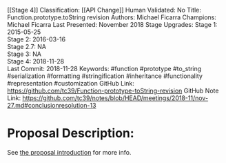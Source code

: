 [[Stage 4]]
Classification: [[API Change]]
Human Validated: No
Title: Function.prototype.toString revision
Authors: Michael Ficarra
Champions: Michael Ficarra
Last Presented: November 2018
Stage Upgrades: 
Stage 1: 2015-05-25  
Stage 2: 2016-03-16  
Stage 2.7: NA  
Stage 3: NA  
Stage 4: 2018-11-28  
Last Commit: 2018-11-28
Keywords: #function #prototype #to_string #serialization #formatting #stringification #inheritance #functionality #representation #customization
GitHub Link: https://github.com/tc39/Function-prototype-toString-revision
GitHub Note Link: https://github.com/tc39/notes/blob/HEAD/meetings/2018-11/nov-27.md#conclusionresolution-13

# Proposal Description:
See [the proposal introduction](http://tc39.github.io/Function-prototype-toString-revision) for more info.
